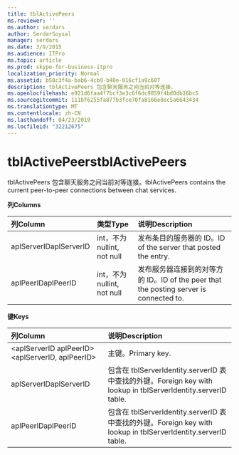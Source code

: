 ```yaml
---
title: tblActivePeers
ms.reviewer: ''
ms.author: serdars
author: SerdarSoysal
manager: serdars
ms.date: 3/9/2015
ms.audience: ITPro
ms.topic: article
ms.prod: skype-for-business-itpro
localization_priority: Normal
ms.assetid: b50c3f4a-bab6-4cb9-b40e-016cf1a9c607
description: tblActivePeers 包含聊天服务之间当前对等连接。
ms.openlocfilehash: e921d6faa4f7bcf3e3c6f6dc9859f4bd0db16bc5
ms.sourcegitcommit: 111bf6255fa877b3fce70fa8166e8ec5a6643434
ms.translationtype: MT
ms.contentlocale: zh-CN
ms.lasthandoff: 04/23/2019
ms.locfileid: "32212675"
---
```

# <a name="tblactivepeers"></a><span data-ttu-id="60344-103">tblActivePeers</span><span class="sxs-lookup"><span data-stu-id="60344-103">tblActivePeers</span></span>
 
<span data-ttu-id="60344-104">tblActivePeers 包含聊天服务之间当前对等连接。</span><span class="sxs-lookup"><span data-stu-id="60344-104">tblActivePeers contains the current peer-to-peer connections between chat services.</span></span>
  
<span data-ttu-id="60344-105">**列**</span><span class="sxs-lookup"><span data-stu-id="60344-105">**Columns**</span></span>

|<span data-ttu-id="60344-106">**列**</span><span class="sxs-lookup"><span data-stu-id="60344-106">**Column**</span></span>|<span data-ttu-id="60344-107">**类型**</span><span class="sxs-lookup"><span data-stu-id="60344-107">**Type**</span></span>|<span data-ttu-id="60344-108">**说明**</span><span class="sxs-lookup"><span data-stu-id="60344-108">**Description**</span></span>|
|:-----|:-----|:-----|
|<span data-ttu-id="60344-109">aplServerID</span><span class="sxs-lookup"><span data-stu-id="60344-109">aplServerID</span></span>  <br/> |<span data-ttu-id="60344-110">int，不为 null</span><span class="sxs-lookup"><span data-stu-id="60344-110">int, not null</span></span>  <br/> |<span data-ttu-id="60344-111">发布条目的服务器的 ID。</span><span class="sxs-lookup"><span data-stu-id="60344-111">ID of the server that posted the entry.</span></span>  <br/> |
|<span data-ttu-id="60344-112">aplPeerID</span><span class="sxs-lookup"><span data-stu-id="60344-112">aplPeerID</span></span>  <br/> |<span data-ttu-id="60344-113">int，不为 null</span><span class="sxs-lookup"><span data-stu-id="60344-113">int, not null</span></span>  <br/> |<span data-ttu-id="60344-114">发布服务器连接到的对等方的 ID。</span><span class="sxs-lookup"><span data-stu-id="60344-114">ID of the peer that the posting server is connected to.</span></span>  <br/> |
   
<span data-ttu-id="60344-115">**键**</span><span class="sxs-lookup"><span data-stu-id="60344-115">**Keys**</span></span>

|<span data-ttu-id="60344-116">**列**</span><span class="sxs-lookup"><span data-stu-id="60344-116">**Column**</span></span>|<span data-ttu-id="60344-117">**说明**</span><span class="sxs-lookup"><span data-stu-id="60344-117">**Description**</span></span>|
|:-----|:-----|
|<span data-ttu-id="60344-118">\<aplServerID aplPeerID\></span><span class="sxs-lookup"><span data-stu-id="60344-118">\<aplServerID, aplPeerID\></span></span>  <br/> |<span data-ttu-id="60344-119">主键。</span><span class="sxs-lookup"><span data-stu-id="60344-119">Primary key.</span></span>  <br/> |
|<span data-ttu-id="60344-120">aplServerID</span><span class="sxs-lookup"><span data-stu-id="60344-120">aplServerID</span></span>  <br/> |<span data-ttu-id="60344-121">包含在 tblServerIdentity.serverID 表中查找的外键。</span><span class="sxs-lookup"><span data-stu-id="60344-121">Foreign key with lookup in tblServerIdentity.serverID table.</span></span>  <br/> |
|<span data-ttu-id="60344-122">aplPeerID</span><span class="sxs-lookup"><span data-stu-id="60344-122">aplPeerID</span></span>  <br/> |<span data-ttu-id="60344-123">包含在 tblServerIdentity.serverID 表中查找的外键。</span><span class="sxs-lookup"><span data-stu-id="60344-123">Foreign key with lookup in tblServerIdentity.serverID table.</span></span>  <br/> |
   

